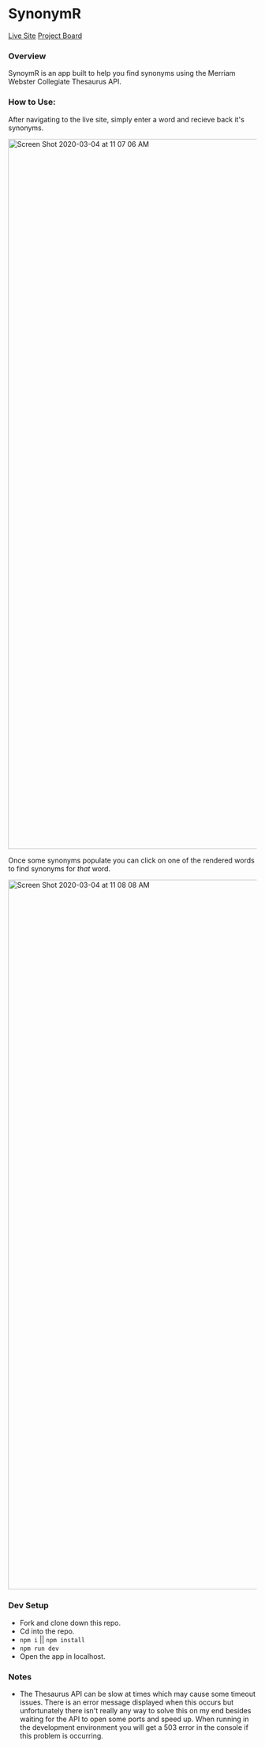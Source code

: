 # SynonymR

[Live Site](http://synonymr.surge.sh/) 
[Project Board](https://github.com/cammac60/SynonymR/projects/1)

### Overview

  SynoymR is an app built to help you find synonyms using the Merriam Webster Collegiate Thesaurus API. 
  
### How to Use: 

After navigating to the live site, simply enter a word and recieve back it's synonyms. 

<img width="1440" alt="Screen Shot 2020-03-04 at 11 07 06 AM" src="https://user-images.githubusercontent.com/47998896/75909419-501cc200-5e09-11ea-83c3-ca60321344b7.png">

Once some synonyms populate you can click on one of the rendered words to find synonyms for _that_ word. 

<img width="1439" alt="Screen Shot 2020-03-04 at 11 08 08 AM" src="https://user-images.githubusercontent.com/47998896/75909427-53b04900-5e09-11ea-9be8-01c07b8b3d9b.png">

### Dev Setup

- Fork and clone down this repo.
- Cd into the repo.
- `npm i` || `npm install`
- `npm run dev`
- Open the app in localhost. 

### Notes

- The Thesaurus API can be slow at times which may cause some timeout issues. There is an error message displayed when this occurs but unfortunately there isn't really any way to solve this on my end besides waiting for the API to open some ports and speed up. When running in the development environment you will get a 503 error in the console if this problem is occurring. 
